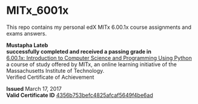 # MITx_6001x
This repo contains my personal edX MITx 6.00.1x course assignments and exams answers.

**Mustapha Lateb**  
**successfully completed and received a passing grade in**   
[6.00.1x: Introduction to Computer Science and Programming Using Python](https://courses.edx.org/courses/course-v1:MITx+6.00.1x_11+1T2017/course/)   
a course of study offered by MITx, an online learning initiative of the 
Massachusetts Institute of Technology.   
 Verified Certificate of Achievement     
    
 **Issued** March 17, 2017   
 **Valid Certificate ID** [4356b753befc4825afcaf5649f4be6ad](https://courses.edx.org/certificates/4356b753befc4825afcaf5649f4be6ad)  
